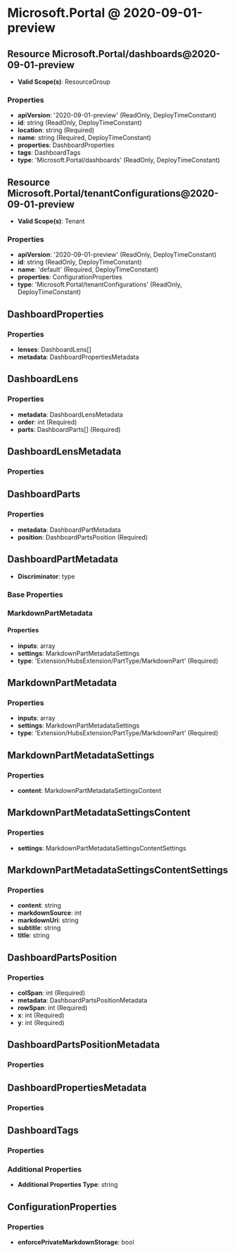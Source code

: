 # Microsoft.Portal @ 2020-09-01-preview

## Resource Microsoft.Portal/dashboards@2020-09-01-preview
* **Valid Scope(s)**: ResourceGroup
### Properties
* **apiVersion**: '2020-09-01-preview' (ReadOnly, DeployTimeConstant)
* **id**: string (ReadOnly, DeployTimeConstant)
* **location**: string (Required)
* **name**: string (Required, DeployTimeConstant)
* **properties**: DashboardProperties
* **tags**: DashboardTags
* **type**: 'Microsoft.Portal/dashboards' (ReadOnly, DeployTimeConstant)

## Resource Microsoft.Portal/tenantConfigurations@2020-09-01-preview
* **Valid Scope(s)**: Tenant
### Properties
* **apiVersion**: '2020-09-01-preview' (ReadOnly, DeployTimeConstant)
* **id**: string (ReadOnly, DeployTimeConstant)
* **name**: 'default' (Required, DeployTimeConstant)
* **properties**: ConfigurationProperties
* **type**: 'Microsoft.Portal/tenantConfigurations' (ReadOnly, DeployTimeConstant)

## DashboardProperties
### Properties
* **lenses**: DashboardLens[]
* **metadata**: DashboardPropertiesMetadata

## DashboardLens
### Properties
* **metadata**: DashboardLensMetadata
* **order**: int (Required)
* **parts**: DashboardParts[] (Required)

## DashboardLensMetadata
### Properties

## DashboardParts
### Properties
* **metadata**: DashboardPartMetadata
* **position**: DashboardPartsPosition (Required)

## DashboardPartMetadata
* **Discriminator**: type

### Base Properties
### MarkdownPartMetadata
#### Properties
* **inputs**: array
* **settings**: MarkdownPartMetadataSettings
* **type**: 'Extension/HubsExtension/PartType/MarkdownPart' (Required)


## MarkdownPartMetadata
### Properties
* **inputs**: array
* **settings**: MarkdownPartMetadataSettings
* **type**: 'Extension/HubsExtension/PartType/MarkdownPart' (Required)

## MarkdownPartMetadataSettings
### Properties
* **content**: MarkdownPartMetadataSettingsContent

## MarkdownPartMetadataSettingsContent
### Properties
* **settings**: MarkdownPartMetadataSettingsContentSettings

## MarkdownPartMetadataSettingsContentSettings
### Properties
* **content**: string
* **markdownSource**: int
* **markdownUri**: string
* **subtitle**: string
* **title**: string

## DashboardPartsPosition
### Properties
* **colSpan**: int (Required)
* **metadata**: DashboardPartsPositionMetadata
* **rowSpan**: int (Required)
* **x**: int (Required)
* **y**: int (Required)

## DashboardPartsPositionMetadata
### Properties

## DashboardPropertiesMetadata
### Properties

## DashboardTags
### Properties
### Additional Properties
* **Additional Properties Type**: string

## ConfigurationProperties
### Properties
* **enforcePrivateMarkdownStorage**: bool

